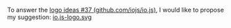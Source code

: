 To answer the [logo ideas #37 (github.com/iojs/io.js)](https://github.com/iojs/io.js/issues/37), I would like to propose my suggestion: [io.js-logo.svg](/io.js/logo-suggestion/io.js-logo.svg)
